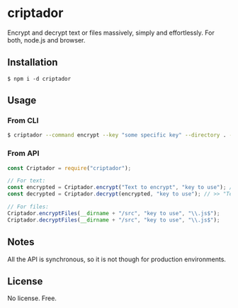 # criptador

Encrypt and decrypt text or files massively, simply and effortlessly. For both, node.js and browser.

## Installation

`$ npm i -d criptador`

## Usage

### From CLI

```sh
$ criptador --command encrypt --key "some specific key" --directory . --filepattern '\\.js$'
```

### From API

```js
const Criptador = require("criptador");

// For text:
const encrypted = Criptador.encrypt("Text to encrypt", "key to use"); // >> weird characters...
const decrypted = Criptador.decrypt(encrypted, "key to use"); // >> "Text to encrypt"

// For files:
Criptador.encryptFiles(__dirname + "/src", "key to use", "\\.js$");
Criptador.decryptFiles(__dirname + "/src", "key to use", "\\.js$");
```

## Notes

All the API is synchronous, so it is not though for production environments.

## License

No license. Free.